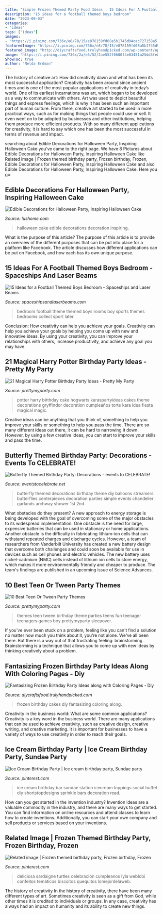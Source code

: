 ```yaml
---
title: "Simple Frozen Themed Party Food Ideas : 15 Ideas For A Football Themed Boys Bedroom"
description: "15 ideas for a football themed boys bedroom"
date: "2023-09-03"
categories:
- "ideas"
tags: ["ideas"]
images:
- "https://i.pinimg.com/736x/e8/78/15/e878159fd08a5b1745d94cac727158a5.jpg"
featuredImage: "https://i.pinimg.com/736x/e8/78/15/e878159fd08a5b1745d94cac727158a5.jpg"
featured_image: "http://diycraftsfood.trulyhandpicked.com/wp-content/uploads/2016/05/Frozen-Birthday-cakes-716x1024.jpg"
image: "https://i.pinimg.com/736x/2a/e5/52/2ae552f0600f4e83451a25dd5fe86308.jpg"
ShowToc: true
author: "Nelda Erdman"
---
```



The history of creative art: How did creativity dawn and what has been its most successful application?
Creativity has been around since ancient times and is one of the most popular applications of creativity in today’s world. One of its earliest incarnations was art, which began to be developed as a way to communicate with others. Art was used to depict beautiful things and express feelings, which is why it has been such an important part of human culture. From there, creative art started to be used in more practical ways, such as for making things that people could use or sell. It even went on to be adopted by businesses and other institutions, helping them produce more efficient products. With so many different applications for creativity, it is hard to say which one has been the most successful in terms of revenue and impact.

	

		
searching about Edible Decorations for Halloween Party, Inspiring Halloween Cake you've came to the right page. We have 8 Pictures about Edible Decorations for Halloween Party, Inspiring Halloween Cake like Related image | Frozen themed birthday party, Frozen birthday, Frozen, Edible Decorations for Halloween Party, Inspiring Halloween Cake and also Edible Decorations for Halloween Party, Inspiring Halloween Cake. Here you go:
		
    
## Edible Decorations For Halloween Party, Inspiring Halloween Cake

<img loading=lazy src="https://www.lushome.com/wp-content/uploads/2018/10/halloween-cake-decoration-ideas-4.jpg" onerror="this.onerror=null;this.src='https://tse1.mm.bing.net/th?id=OIP.BV4jIajUJ1h0xSaHZPQ1IAHaI2&amp;pid=15.1';" alt="Edible Decorations for Halloween Party, Inspiring Halloween Cake">

_Source: lushome.com_

>halloween cake edible decorations decoration inspiring. 

	

What is the purpose of this article?
The purpose of this article is to provide an overview of the different purposes that can be put into place for a platform like Facebook. The article discusses how different applications can be put on Facebook, and how each has its own unique purpose.

    
## 15 Ideas For A Football Themed Boys Bedroom - Spaceships And Laser Beams

<img loading=lazy src="https://spaceshipsandlaserbeams.com/wp-content/uploads/2015/09/awesome-football-themed-boys-bedroom-ideas.jpg" onerror="this.onerror=null;this.src='https://tse4.mm.bing.net/th?id=OIP.EeuqsU9sGHF07OtT15XjBQHaLH&amp;pid=15.1';" alt="15 Ideas for a Football Themed Boys Bedroom - Spaceships and Laser Beams">

_Source: spaceshipsandlaserbeams.com_

>bedroom football theme themed boys rooms boy sports themes bedrooms collect sport later. 

	

Conclusion: How creativity can help you achieve your goals.
Creativity can help you achieve your goals by helping you come up with new and innovative ideas. By using your creativity, you can improve your relationships with others, increase productivity, and achieve any goal you may have.

    
## 21 Magical Harry Potter Birthday Party Ideas - Pretty My Party

<img loading=lazy src="https://www.prettymyparty.com/wp-content/uploads/2017/07/harry-potter-birthday-cake-e1500691012615.jpg" onerror="this.onerror=null;this.src='https://tse1.mm.bing.net/th?id=OIP.qj0zmbtx7daxmAVyMjfIOQHaLH&amp;pid=15.1';" alt="21 Magical Harry Potter Birthday Party Ideas - Pretty My Party">

_Source: prettymyparty.com_

>potter harry birthday cake hogwarts karaspartyideas cakes theme decorations gryffindor decoration cumpleaños torte kara idea fiesta magical magic. 

	

Creative ideas can be anything that you think of, something to help you improve your skills or something to help you pass the time. There are so many different ideas out there, it can be hard to narrowing it down. However, by using a few creative ideas, you can start to improve your skills and pass the time.

    
## Butterfly Themed Birthday Party: Decorations - Events To CELEBRATE!

<img loading=lazy src="https://eventstocelebrate.net/wp-content/uploads/2013/07/Butterfly-Themed-Party-Butterfly-garlands-eventstocelebrate.net_.jpg" onerror="this.onerror=null;this.src='https://tse2.mm.bing.net/th?id=OIP.Q68Em9RzciE79HRdo8S_GQHaLH&amp;pid=15.1';" alt="Butterfly Themed Birthday Party: Decorations - events to CELEBRATE!">

_Source: eventstocelebrate.net_

>butterfly themed decorations birthday theme diy balloons streamers butterflies centerpieces decoration parties simple events chandelier garlands archway shower 1st 2nd. 

	

What obstacles do they present?
A new approach to energy storage is being developed with the goal of overcoming some of the major obstacles to its widespread implementation. One obstacle is the need for large, expensive batteries that can be used in stationary or home applications. Another obstacle is the difficulty in fabricating lithium-ion cells that can withstand repeated charges and discharge cycles. However, a team of researchers from Vanderbilt University has created a new battery design that overcome both challenges and could soon be available for use in devices such as cell phones and electric vehicles. The new battery uses nickel-cadmium (NMC) cells instead of lithium ion cells to store energy, which makes it more environmentally friendly and cheaper to produce. The team's findings are published in an upcoming issue of Science Advances.

    
## 10 Best Teen Or Tween Party Themes

<img loading=lazy src="https://www.prettymyparty.com/wp-content/uploads/2015/04/Teen-Tween-Party-Themes.jpg" onerror="this.onerror=null;this.src='https://tse3.mm.bing.net/th?id=OIP.AzzkQPP7G2Ub_-ikfB-f0QAAAA&amp;pid=15.1';" alt="10 Best Teen Or Tween Party Themes">

_Source: prettymyparty.com_

>themes teen tween birthday theme parties teens fun teenager teenagers games boy prettymyparty sleepover. 

	

If you've ever been stuck on a problem, feeling like you can't find a solution no matter how much you think about it, you're not alone. We've all been there. But there is a way out of that frustrating feeling: brainstorming. Brainstorming is a technique that allows you to come up with new ideas by thinking creatively about a problem.

    
## Fantasizing Frozen Birthday Party Ideas Along With Coloring Pages - Diy

<img loading=lazy src="http://diycraftsfood.trulyhandpicked.com/wp-content/uploads/2016/05/Frozen-Birthday-cakes-716x1024.jpg" onerror="this.onerror=null;this.src='https://tse1.mm.bing.net/th?id=OIP.t9eOc5_VJ-CJBbiRbLNUQAHaKl&amp;pid=15.1';" alt="Fantasizing Frozen Birthday Party Ideas along with Coloring Pages - Diy">

_Source: diycraftsfood.trulyhandpicked.com_

>frozen birthday cakes diy fantasizing coloring along. 

	

Creativity in the business world: What are some common applications?
Creativity is a key word in the business world. There are many applications that can be used to achieve creativity, such as creative design, creative writing, and creative marketing. It is important for businesses to have a variety of ways to use creativity in order to reach their goals.

    
## Ice Cream Birthday Party | Ice Cream Birthday Party, Sundae Party

<img loading=lazy src="https://i.pinimg.com/736x/e8/78/15/e878159fd08a5b1745d94cac727158a5.jpg" onerror="this.onerror=null;this.src='https://tse1.mm.bing.net/th?id=OIP.FaNV_eGiAjrVu6nxKRHungHaLH&amp;pid=15.1';" alt="Ice Cream Birthday Party | Ice cream birthday party, Sundae party">

_Source: pinterest.com_

>ice cream birthday bar sundae station icecream toppings social buffet diy shortstopdesigns sprinkle bars decoration read. 

	

How can you get started in the invention industry?
Invention ideas are a valuable commodity in the industry, and there are many ways to get started. You can find information on online resources and attend classes to learn how to create inventions. Additionally, you can start your own company and sell products or services based on your inventions.

    
## Related Image | Frozen Themed Birthday Party, Frozen Birthday, Frozen

<img loading=lazy src="https://i.pinimg.com/736x/2a/e5/52/2ae552f0600f4e83451a25dd5fe86308.jpg" onerror="this.onerror=null;this.src='https://tse4.mm.bing.net/th?id=OIP.4JVBoXLkxhaXzIo3iHd3SQHaJ4&amp;pid=15.1';" alt="Related image | Frozen themed birthday party, Frozen birthday, Frozen">

_Source: pinterest.com_

>deliciosa sardaigne turtles celebración cumpleanos lyla weblobi confeitos temáticos biscoitos quequitos lomejordelaweb. 

	

The history of creativity
In the history of creativity, there have been many different types of art. Sometimes creativity is seen as a gift from God, while other times it is credited to individuals or groups. In any case, creativity has always had an impact on humanity and its ability to create new things.

